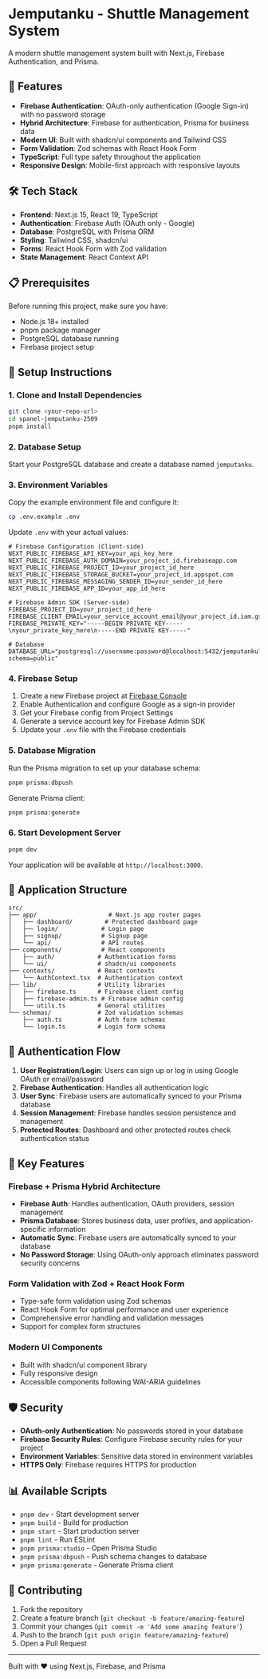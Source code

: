 # Jemputanku - Shuttle Management System

A modern shuttle management system built with Next.js, Firebase Authentication, and Prisma.

## 🚀 Features

- **Firebase Authentication**: OAuth-only authentication (Google Sign-in) with no password storage
- **Hybrid Architecture**: Firebase for authentication, Prisma for business data
- **Modern UI**: Built with shadcn/ui components and Tailwind CSS
- **Form Validation**: Zod schemas with React Hook Form
- **TypeScript**: Full type safety throughout the application
- **Responsive Design**: Mobile-first approach with responsive layouts

## 🛠️ Tech Stack

- **Frontend**: Next.js 15, React 19, TypeScript
- **Authentication**: Firebase Auth (OAuth only - Google)
- **Database**: PostgreSQL with Prisma ORM
- **Styling**: Tailwind CSS, shadcn/ui
- **Forms**: React Hook Form with Zod validation
- **State Management**: React Context API

## 📋 Prerequisites

Before running this project, make sure you have:

- Node.js 18+ installed
- pnpm package manager
- PostgreSQL database running
- Firebase project setup

## 🔧 Setup Instructions

### 1. Clone and Install Dependencies

```bash
git clone <your-repo-url>
cd spanel-jemputanku-2509
pnpm install
```

### 2. Database Setup

Start your PostgreSQL database and create a database named `jemputanku`.

### 3. Environment Variables

Copy the example environment file and configure it:

```bash
cp .env.example .env
```

Update `.env` with your actual values:

```env
# Firebase Configuration (Client-side)
NEXT_PUBLIC_FIREBASE_API_KEY=your_api_key_here
NEXT_PUBLIC_FIREBASE_AUTH_DOMAIN=your_project_id.firebaseapp.com
NEXT_PUBLIC_FIREBASE_PROJECT_ID=your_project_id_here
NEXT_PUBLIC_FIREBASE_STORAGE_BUCKET=your_project_id.appspot.com
NEXT_PUBLIC_FIREBASE_MESSAGING_SENDER_ID=your_sender_id_here
NEXT_PUBLIC_FIREBASE_APP_ID=your_app_id_here

# Firebase Admin SDK (Server-side)
FIREBASE_PROJECT_ID=your_project_id_here
FIREBASE_CLIENT_EMAIL=your_service_account_email@your_project_id.iam.gserviceaccount.com
FIREBASE_PRIVATE_KEY="-----BEGIN PRIVATE KEY-----\nyour_private_key_here\n-----END PRIVATE KEY-----"

# Database
DATABASE_URL="postgresql://username:password@localhost:5432/jemputanku?schema=public"
```

### 4. Firebase Setup

1. Create a new Firebase project at [Firebase Console](https://console.firebase.google.com)
2. Enable Authentication and configure Google as a sign-in provider
3. Get your Firebase config from Project Settings
4. Generate a service account key for Firebase Admin SDK
5. Update your `.env` file with the Firebase credentials

### 5. Database Migration

Run the Prisma migration to set up your database schema:

```bash
pnpm prisma:dbpush
```

Generate Prisma client:

```bash
pnpm prisma:generate
```

### 6. Start Development Server

```bash
pnpm dev
```

Your application will be available at `http://localhost:3000`.

## 📱 Application Structure

```
src/
├── app/                    # Next.js app router pages
│   ├── dashboard/         # Protected dashboard page
│   ├── login/            # Login page
│   ├── signup/           # Signup page
│   └── api/              # API routes
├── components/           # React components
│   ├── auth/            # Authentication forms
│   └── ui/              # shadcn/ui components
├── contexts/            # React contexts
│   └── AuthContext.tsx  # Authentication context
├── lib/                 # Utility libraries
│   ├── firebase.ts      # Firebase client config
│   ├── firebase-admin.ts # Firebase admin config
│   └── utils.ts         # General utilities
└── schemas/             # Zod validation schemas
    ├── auth.ts          # Auth form schemas
    └── login.ts         # Login form schema
```

## 🔐 Authentication Flow

1. **User Registration/Login**: Users can sign up or log in using Google OAuth or email/password
2. **Firebase Authentication**: Handles all authentication logic
3. **User Sync**: Firebase users are automatically synced to your Prisma database
4. **Session Management**: Firebase handles session persistence and management
5. **Protected Routes**: Dashboard and other protected routes check authentication status

## 🚀 Key Features

### Firebase + Prisma Hybrid Architecture

- **Firebase Auth**: Handles authentication, OAuth providers, session management
- **Prisma Database**: Stores business data, user profiles, and application-specific information
- **Automatic Sync**: Firebase users are automatically synced to your database
- **No Password Storage**: Using OAuth-only approach eliminates password security concerns

### Form Validation with Zod + React Hook Form

- Type-safe form validation using Zod schemas
- React Hook Form for optimal performance and user experience
- Comprehensive error handling and validation messages
- Support for complex form structures

### Modern UI Components

- Built with shadcn/ui component library
- Fully responsive design
- Accessible components following WAI-ARIA guidelines

## 🛡️ Security

- **OAuth-only Authentication**: No passwords stored in your database
- **Firebase Security Rules**: Configure Firebase security rules for your project
- **Environment Variables**: Sensitive data stored in environment variables
- **HTTPS Only**: Firebase requires HTTPS for production

## 📊 Available Scripts

- `pnpm dev` - Start development server
- `pnpm build` - Build for production
- `pnpm start` - Start production server
- `pnpm lint` - Run ESLint
- `pnpm prisma:studio` - Open Prisma Studio
- `pnpm prisma:dbpush` - Push schema changes to database
- `pnpm prisma:generate` - Generate Prisma client

## 🤝 Contributing

1. Fork the repository
2. Create a feature branch (`git checkout -b feature/amazing-feature`)
3. Commit your changes (`git commit -m 'Add some amazing feature'`)
4. Push to the branch (`git push origin feature/amazing-feature`)
5. Open a Pull Request

---

Built with ❤️ using Next.js, Firebase, and Prisma
